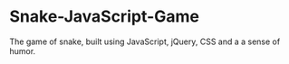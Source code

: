# Snake-JavaScript-Game

The game of snake, built using JavaScript, jQuery, CSS and a a sense of humor.
